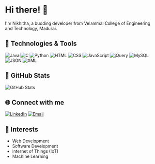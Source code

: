 # Hi there! 👋

I'm Nikhitha, a budding developer from Velammal College of Engineering and Technology, Madurai.

## 🔧 Technologies & Tools
![Java](https://img.shields.io/badge/Java-Intermediate-orange?style=flat&logo=java)
![C](https://img.shields.io/badge/C-Intermediate-blue?style=flat&logo=c)
![Python](https://img.shields.io/badge/Python-Basic-blue?style=flat&logo=python)
![HTML](https://img.shields.io/badge/HTML-Intermediate-orange?style=flat&logo=html5)
![CSS](https://img.shields.io/badge/CSS-Intermediate-blue?style=flat&logo=css3)
![JavaScript](https://img.shields.io/badge/JavaScript-basic-yellow?style=flat&logo=javascript)
![jQuery](https://img.shields.io/badge/jQuery-basic-blue?style=flat&logo=jquery)
![MySQL](https://img.shields.io/badge/MySQL-Intermediate-blue?style=flat&logo=mysql)
![JSON](https://img.shields.io/badge/JSON-basic-yellow?style=flat&logo=json)
![XML](https://img.shields.io/badge/XML-basic-green?style=flat&logo=xml)

## 🚀 GitHub Stats
![GitHub Stats](https://github-readme-stats.vercel.app/api?username=Nikhithasv&show_icons=true&theme=radical)

## 🌐 Connect with me
[![LinkedIn](https://img.shields.io/badge/LinkedIn-Connect-blue)](https://www.linkedin.com/in/nikhitha-vasudevan-b2382a252/)
[![Email](https://img.shields.io/badge/Email-Contact%20me-red)](mailto:nikhithavasudevan3@gmail.com)

## 🚀 Interests
- Web Development
- Software Development
- Internet of Things (IoT)
- Machine Learning

